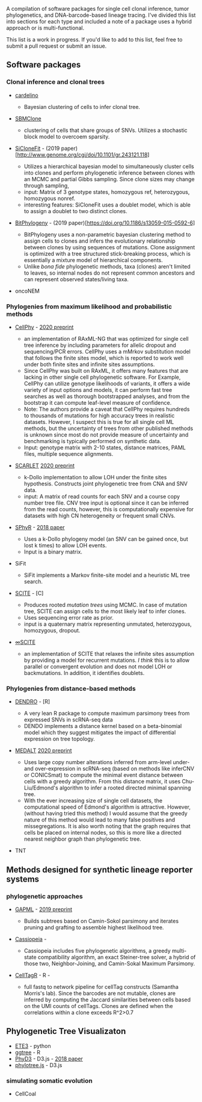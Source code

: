 A compilation of software packages for single cell clonal inference, tumor phylogenetics, and DNA-barcode-based lineage tracing. I've divided this list into sections for each type  and included a note of a package uses a hybrid approach or is multi-functional.

This list is a work in progress. If you'd like to add to this list, feel free to submit a pull request or submit an issue.



## Software packages

### Clonal inference and clonal trees
* [cardelino](https://github.com/single-cell-genetics/cardelino)
    * Bayesian clustering of cells to infer clonal tree. 
  
* [SBMClone](https://github.com/raphael-group/SBMClone)
    * clustering of cells that share groups of SNVs. Utilizes a stochastic block model to overcoem sparsity.
  
* [SiCloneFit](https://bitbucket.org/hamimzafar/siclonefit/src/master/) - (2019 paper)[http://www.genome.org/cgi/doi/10.1101/gr.243121.118]
    * Utilizes a hierarchical bayesian model to simultaneously cluster cells into clones and perform phylogenetic inference between clones with an MCMC and partial Gibbs sampling. Since clone sizes may change through sampling, 
    * input: Matrix of 3 genotype states, homozygous ref, heterozygous, homozygous nonref. 
    * interesting features: SiCloneFit uses a doublet model, which is able to assign a doublet to two distinct clones.
 
 * [BitPhylogeny](http://markowetzlab.org/software/BitPhylogeny.php) - (2019 paper)[https://doi.org/10.1186/s13059-015-0592-6]
     * BitPhylogeny uses a non-parametric bayesian clustering method to assign cells to clones and infers the evolutionary relationship between clones by using sequences of mutations. Clone assignment is optimized with a tree structured stick-breaking process, which is essentially a mixture model of hierarchical components. 
     * Unlike *bona fide* phylogenetic methods, taxa (clones) aren't limited to leaves, so internal nodes do not represent common ancestors and can represent observed states/living taxa.
     
* oncoNEM
 
### Phylogenies from maximum likelihood and probabilistic methods

* [CellPhy](https://github.com/amkozlov/cellphy) - [2020 preprint](https://www.biorxiv.org/content/10.1101/2020.07.31.230292v1)
  * an implementation of RAxML-NG that was optimized for single cell tree inference by including parameters for allelic dropout and sequencing/PCR errors. CellPhy uses a mMrkov substitution model that follows the finite sites model, which is reported to work well under both finite sites and infinite sites assumptions.
  * Since CellPhy was built on RAxML, it offers many features that are lacking in other single cell phylogenetic software. For Example, CellPhy can utilize genotype likelihoods of variants, it offers a wide variety of input options and models, it can perform fast tree searches as well as thorough bootstrapped analyses, and from the bootstrap it can compute leaf-level measure of confidence.
  * Note: The authors provide a caveat that CellPhy requires hundreds to thousands of mutations for high accuracy trees in realistic datasets. However, I suspect this is true for all single cell ML methods, but the uncertainty of trees from other published methods is unknown since most do not provide measure of uncertainty and benchmarking is typically performed on synthetic data.
  * Input: genotype matrix with 2-10 states, distance matrices, PAML files, multiple sequence alignments.

* [SCARLET](github.com/raphael-group/scarlet) [2020 preprint](https://doi.org/10.1016/j.cels.2020.04.001)
  * k-Dollo implementation to allow LOH under the finite sites hypothesis. Constructs joint phylogenetic tree from CNA and SNV data.
  * input: A matrix of read counts for each SNV and a course copy number tree file. CNV tree input is optional since it can be inferred from the read counts, however, this is computationally expensive for datasets with high CN heterogeneity or frequent small CNVs.
  
* [SPhyR](https://github.com/elkebir-group/SPhyR) - [2018 paper](10.1093/bioinformatics/bty589)
  * Uses a k-Dollo phylogeny model (an SNV can be gained once, but lost k times) to allow LOH events. 
  * Input is a binary matrix.
  
* SiFit
    * SiFit implements a Markov finite-site model and a heuristic ML tree search.

* [SCITE](https://gitlab.com/jahnka/SCITE) - [C]
  * Produces rooted *mutation trees* using MCMC. In case of mutation tree, SCITE can assign cells to the most likely leaf to infer clones.
  * Uses sequencing error rate as prior.
  * input is a quaternary matrix representing unmutated, heterozygous, homozygous, dropout.
  
* [∞SCITE](https://github.com/cbg-ethz/infSCITE)
  * an implementation of SCITE that relaxes the infinite sites assumption by providing a model for recurrent mutations. *I think* this is to allow parallel or convergent evolution and does not model LOH or backmutations. In addition, it identifies doublets.

  
### Phylogenies from distance-based methods
* [DENDRO](https://github.com/zhouzilu/DENDRO) - [R]
    * A very lean R package to compute maximum parsimony trees from expressed SNVs in scRNA-seq data
    * DENDO implements a distance kernel based on a beta-binomial model which they suggest mitigates the impact of differential expression on tree topology.
* [MEDALT](https://github.com/KChen-lab/MEDALT) [2020 preprint](https://www.biorxiv.org/content/10.1101/2020.04.12.038281v1.full)
    * Uses large copy number alterations inferred from arm-level under- and over-expression in scRNA-seq (based on methods like inferCNV or CONICSmat) to compute the minimal event distance between cells with a greedy algorithm. From this distance matrix, it uses Chu-Liu/Edmond's algorithm to infer a rooted directed minimal spanning tree.
    * With the ever increasing size of single cell datasets, the computational speed of Edmond's algorithm is attractive. However, (without having tried this method) I would assume that the greedy nature of this method would lead to many false positives and missegregations. It is also worth noting that the graph requires that cells be placed on internal nodes, so this is more like a directed nearest neighbor graph than phylogenetic tree.
    
* TNT

## Methods designed for synthetic lineage reporter systems

### phylogenetic approaches

* [GAPML](https://github.com/matsengrp/gapml) - [2019 preprint](https://www.biorxiv.org/content/10.1101/595215v1.full)
    * Builds subtrees based on Camin-Sokol parsimony and iterates pruning and grafting to assemble highest likelihood tree.
 
* [Cassiopeia](www.github.com/YosefLab/Cassiopeia) - 
    * Cassiopeia includes five phylogenetic algorithms, a greedy multi-state compatibility algorithm, an exact Steiner-tree solver, a hybrid of those two, Neighbor-Joining, and Camin-Sokal Maximum Parsimony.
    
* [CellTagR](https://github.com/morris-lab/CellTagR) - R - 
    * full fastq to network pipeline for cellTag constructs (Samantha Morris's lab). Since the barcodes are not mutable, clones are inferred by computing the Jaccard similarities between cells based on the UMI counts of cellTags. Clones are defined when the correlations within a clone exceeds R^2>0.7
    
## Phylogenetic Tree Visualizaton
  
  * [ETE3](https://github.com/etetoolkit/ete) - python
  * [ggtree](https://guangchuangyu.github.io/software/ggtree/) - R
  * [PhyD3](https://github.com/vibbits/phyd3) - D3.js  -  [2018 paper](https://bmcbioinformatics.biomedcentral.com/articles/10.1186/s12859-018-2283-2)
  * [phylotree.js](http://phylotree.hyphy.org/documentation/index.html) - D3.js 
  
  
### simulating somatic evolution
* CellCoal
